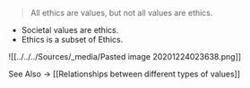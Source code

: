 > All ethics are values, but not all values are ethics.
- Societal values are ethics.
- Ethics is a subset of Ethics.

![[../../../Sources/_media/Pasted image 20201224023638.png]]

See Also -> [[Relationships between different types of values]]
